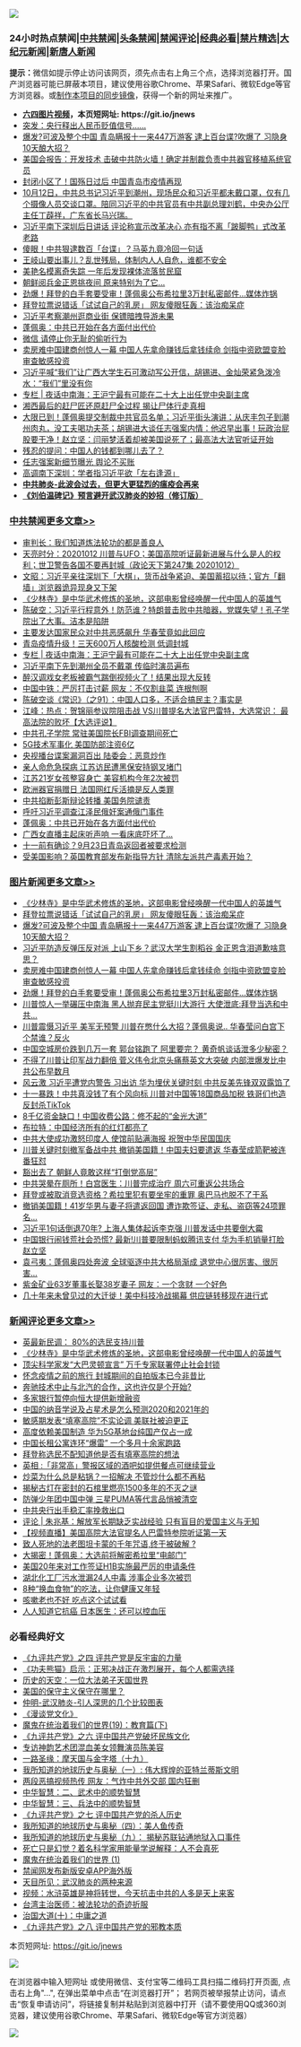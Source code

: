 ![](https://raw.githubusercontent.com/fqnews/bnews/master/64photo/fqnews-qr.jpg)

<div id="tt">
<h3>24小时热点禁闻|<a href="#%E4%B8%AD%E5%85%B1%E7%A6%81%E9%97%BB%E6%9B%B4%E5%A4%9A%E6%96%87%E7%AB%A0">中共禁闻</a>|<a href="#%E5%9B%BE%E7%89%87%E6%96%B0%E9%97%BB%E6%9B%B4%E5%A4%9A%E6%96%87%E7%AB%A0">头条禁闻</a>|<a href="#%E6%96%B0%E9%97%BB%E8%AF%84%E8%AE%BA%E6%9B%B4%E5%A4%9A%E6%96%87%E7%AB%A0">禁闻评论|<a href="#%E5%BF%85%E7%9C%8B%E7%BB%8F%E5%85%B8%E5%A5%BD%E6%96%87">经典必看|<a href="/video.md#%E7%A6%81%E7%89%87%E7%B2%BE%E9%80%89">禁片精选</a>|<a href="https://github.com/fqnews/djy/blob/master/gb/nf1351518.md#1">大纪元新闻</a>|<a href="https://github.com/fqnews/ntdtv/blob/master/gb/prog204.md#1">新唐人新闻</a></h3>
<div><b>提示：</b>微信如提示停止访问该网页，须先点击右上角三个点，选择浏览器打开。国产浏览器可能已屏蔽本项目，建议使用谷歌Chrome、苹果Safari、微软Edge等官方浏览器。或<a href="https://github.com/fqnews/bnews/blob/master/%E5%88%B6%E4%BD%9Cgit%E7%A6%81%E9%97%BB%E9%95%9C%E5%83%8F.md">制作本项目的同步镜像</a>，获得一个新的网址来推广。</div>
<ul>
<li><b><a href="http://d1.bdrive.tk/64.mp4" target="_blank">六四图片视频</a>，本页短网址: https://git.io/jnews</b></li>
<li><a href="/finance/20201012/1412404.md">突发：央行释出人民币贬值信号……</a></li>
<li><a href="/topimagenews/20201012/1412597.md">爆发?可波及整个中国 青岛瞒报十一来447万游客 逮上百台谍?吹爆了 习隐身10天酿大招？</a></li>
<li><a href="/cbnews/20201012/1412297.md">美国会报告：开发技术 击破中共防火墙！确定并制裁负责中共器官移植系统官员</a></li>
<li><a href="/cbnews/20201012/1412248.md">封闭小区了！国殇日过后 中国青岛市疫情再现</a></li>
<li><a href="/bannedvideo/20201012/1412551.md">10月12日，中共总书记习近平到潮州，现场民众和习近平都未戴口罩，仅有几个摄像人员交谈口罩。陪同习近平的中共官员有中共副总理刘鹤，中央办公厅主任丁薜祥，广东省长马兴瑞。</a></li>
<li><a href="/cnnews/hknews/20201012/1412400.md">习近平南下深圳后日讲话 评论称宣示改革决心 亦有指不离「跛脚鸭」式改革老路</a></li>
<li><a href="/cnnews/hknews/20201012/1412381.md">傻眼！中共狠逮数百「台谍」？马英九竟冷回一句话</a></li>
<li><a href="/bannedvideo/20201012/1412317.md">王岐山要出事儿？乱世残局，体制内人人自危，谁都不安全</a></li>
<li><a href="/lifebaike/20201012/1412469.md">美艳名模离奇失踪 一年后发现裸体流落贫民窟</a></li>
<li><a href="/worldnews/20201012/1412451.md">朝鲜阅兵金正恩挑夜间 原来特别为了它…</a></li>
<li><a href="/topimagenews/20201012/1412355.md">劲爆！拜登的白手套要受审！蓬佩奥公布希拉里3万封私密邮件…媒体炸锅</a></li>
<li><a href="/topimagenews/20201013/1412639.md">拜登拉票说错话「试试自己的乳房」 网友傻眼狂轰：该治痴呆症</a></li>
<li><a href="/cnnews/20201013/1412685.md">习近平考察潮州逛商业街 保镖暗拽导游未果</a></li>
<li><a href="/cbnews/20201012/1412390.md">蓬佩奥：中共已开始在各方面付出代价</a></li>
<li><a href="/comments/20201012/1412232.md">微信 请停止你无耻的偷听行为</a></li>
<li><a href="/topimagenews/20201012/1412531.md">卖房难中国建商创惊人一幕 中国人先拿命赚钱后拿钱续命 剑指中资欧盟变脸审查敏感投资</a></li>
<li><a href="/bannedvideo/20201012/1412225.md">习近平喊“我们”让广西大学生石可激动写公开信，胡锡进、金灿荣紧急泼冷水：“我们”里没有你</a></li>
<li><a href="/cbnews/20201013/1412708.md">专栏 | 夜话中南海：王沪宁最有可能在二十大上出任党中央副主席</a></li>
<li><a href="/baitai/20201012/1412346.md">湘西最后的赶尸匠还原赶尸全过程 揭让尸体行走真相</a></li>
<li><a href="/bannedvideo/20201012/1412586.md">大限已到！蓬佩奥提交制裁中共官员名单；习近平街头演讲：从庆丰包子到潮州肉丸，没工夫喝功夫茶；胡锡进大谈任志强案内情：他迟早出事！玩政治屁股要干净！赵立坚：闫丽梦活着却被美国说死了；最高法大法官听证开始</a></li>
<li><a href="/comments/20201012/1412254.md">残忍的提问：中国人的钱都到哪儿去了？</a></li>
<li><a href="/headline/20201013/1412657.md">任志强案新细节曝光 舆论不买账</a></li>
<li><a href="/headline/20201012/1412448.md">高调南下深圳：学者指习近平欲「左右逢源」</a></li>
<li><b><a href="/comments/20200211/1275071.md" target="_blank">中共肺炎-此波会过去，但更大更猛烈的瘟疫会再来</a></b></li>
<li><b><a href="/comments/20200207/1272816.md" target="_blank">《刘伯温碑记》预言避开武汉肺炎的妙招（修订版）</a></b></li>
</ul>
</div>

<div class="catlist">
<h3><a href="/cbnews/" target="_blank">中共禁闻</a><span><a href="/cbnews/" target="_blank" rel="nofollow">更多文章>></a></span></h3>
<ul>
<li><a href="/cbnews/20201013/1412834.md" target="_blank">审判长：我们知道炼法轮功的都是善良人</a></li>
<li><a href="/cbnews/20201013/1412833.md" target="_blank">天亮时分：20201012 川普与UFO；美国高院听证最新进展与什么是人的权利；世卫警告各国不要再封城（政论天下第247集 20201012）</a></li>
<li><a href="/cbnews/20201013/1412806.md" target="_blank">文昭：习近平亲往深圳下「大棋」，货币战争紧迫、美国蓄招以待；官方「翻墙」浏览器诡异现身又下架</a></li>
<li><a href="/comments/20201013/1412612.md" target="_blank">《少林寺》是中华武术修炼的圣地，这部电影曾经唤醒一代中国人的英雄气</a></li>
<li><a href="/cbnews/20201013/1412754.md" target="_blank">陈破空：习近平行程意外！防范谁？特朗普击败中共暗器，党媒失望！孔子学院出了大事。洁本是陷阱</a></li>
<li><a href="/cbnews/20201013/1412745.md" target="_blank">主要发达国家民众对中共恶感飙升 华春莹竟如此回应</a></li>
<li><a href="/cbnews/20201013/1412728.md" target="_blank">青岛疫情升级！三天600万人核酸检测 低调封城</a></li>
<li><a href="/cbnews/20201013/1412708.md" target="_blank">专栏 | 夜话中南海：王沪宁最有可能在二十大上出任党中央副主席</a></li>
<li><a href="/cbnews/20201013/1412684.md" target="_blank">习近平南下先到潮州全员不戴罩 传临时演员遍布</a></li>
<li><a href="/cbnews/20201013/1412683.md" target="_blank">醉汉调戏女老板被霸气踹倒视频火了！结果出现大反转</a></li>
<li><a href="/cbnews/20201013/1412682.md" target="_blank">中国中铁：严厉打击讨薪 网友：不仅割韭菜 连根刨啊</a></li>
<li><a href="/cbnews/20201013/1412675.md" target="_blank">陈破空谈《常识》（之91）：中国人口多，不适合搞民主？事实是</a></li>
<li><a href="/cbnews/20201012/1412613.md" target="_blank">江峰：热点：贺锦丽参议院阻击战 VS川普提名大法官巴雷特，大选常识： 最高法院的败坏【大选评说】</a></li>
<li><a href="/cbnews/20201012/1412549.md" target="_blank">中共孔子学院 常驻美国院长FBI调查期间死亡</a></li>
<li><a href="/cbnews/20201012/1412505.md" target="_blank">5G技术军事化 美国防部注资6亿</a></li>
<li><a href="/cbnews/20201012/1412464.md" target="_blank">央视播台谍案漏洞百出 陆委会：恶意炒作</a></li>
<li><a href="/cbnews/20201012/1412463.md" target="_blank">亲人命危急探病 江苏访民遭黑保安持钢叉堵门</a></li>
<li><a href="/cbnews/20201012/1412462.md" target="_blank">江苏21岁女孩整容身亡 美容机构今年2次被罚</a></li>
<li><a href="/cbnews/20201012/1412418.md" target="_blank">欧洲器官捐赠日 法国网红斥活摘是反人类罪</a></li>
<li><a href="/cbnews/20201012/1412446.md" target="_blank">中共掐断彭斯辩论转播 美国务院谴责</a></li>
<li><a href="/cbnews/20201012/1412376.md" target="_blank">呼吁习近平调查江泽民俄奸案通俄门事件</a></li>
<li><a href="/cbnews/20201012/1412390.md" target="_blank">蓬佩奥：中共已开始在各方面付出代价</a></li>
<li><a href="/cbnews/20201012/1412389.md" target="_blank">广西女直播主起床听声响 一看床底吓坏了…</a></li>
<li><a href="/cbnews/20201012/1412366.md" target="_blank">十一前有确诊？9月23日青岛返回者被要求检测</a></li>
<li><a href="/cbnews/20201012/1412331.md" target="_blank">受美国影响？英国教育部发布新指导方针 清除左派共产毒素开始？</a></li>

</ul>
</div>
<div class="catlist">
<h3><a href="/topimagenews/" target="_blank">图片新闻</a><span><a href="/topimagenews/" target="_blank" rel="nofollow">更多文章>></a></span></h3>
<ul>
<li><a href="/comments/20201013/1412612.md" target="_blank">《少林寺》是中华武术修炼的圣地，这部电影曾经唤醒一代中国人的英雄气</a></li>
<li><a href="/topimagenews/20201013/1412639.md" target="_blank">拜登拉票说错话「试试自己的乳房」 网友傻眼狂轰：该治痴呆症</a></li>
<li><a href="/topimagenews/20201012/1412597.md" target="_blank">爆发?可波及整个中国 青岛瞒报十一来447万游客 逮上百台谍?吹爆了 习隐身10天酿大招？</a></li>
<li><a href="/topimagenews/20201012/1412563.md" target="_blank">习近平防造反弹压反对派 上山下乡？武汉大学生割稻谷 金正恩含泪道歉啥意思？</a></li>
<li><a href="/topimagenews/20201012/1412531.md" target="_blank">卖房难中国建商创惊人一幕 中国人先拿命赚钱后拿钱续命 剑指中资欧盟变脸审查敏感投资</a></li>
<li><a href="/topimagenews/20201012/1412355.md" target="_blank">劲爆！拜登的白手套要受审！蓬佩奥公布希拉里3万封私密邮件…媒体炸锅</a></li>
<li><a href="/topimagenews/20201012/1412097.md" target="_blank">川普惊人一举碾压中南海 黑人抛弃民主党挺川大游行 大使泄底:拜登当选和中共&#8230;</a></li>
<li><a href="/topimagenews/20201012/1412078.md" target="_blank">川普震慑习近平 美军无预警 川普在憋什么大招？蓬佩奥说.. 华春莹问白宫下个禁谁？反火</a></li>
<li><a href="/topimagenews/20201011/1412001.md" target="_blank">中国空城房价跌到几万一套 郭台铭跑了 阿里要完？ 黄奇帆谈话泄多少秘密？</a></li>
<li><a href="/topimagenews/20201010/1411589.md" target="_blank">不得了川普让印军战力翻倍 菅义伟令北京头痛蔡英文大突破 内部泄爆发比中共公布早数月</a></li>
<li><a href="/topimagenews/20201010/1411550.md" target="_blank">风云激 习近平遭党内警告 习出访 华为埋伏关键时刻 中共反美先锋双双露馅了</a></li>
<li><a href="/topimagenews/20201010/1411497.md" target="_blank">十一暴跌！中共真没钱了有个风向标 川普对中国等18国商品加税 铁哥们也造反封杀TikTok</a></li>
<li><a href="/topimagenews/20201010/1411354.md" target="_blank">8千亿资金缺口！中国收费公路：修不起的“金光大道”</a></li>
<li><a href="/topimagenews/20201010/1411327.md" target="_blank">布拉特：中国经济所有的红灯都亮了</a></li>
<li><a href="/topimagenews/20201010/1411300.md" target="_blank">中共大使成功激怒印度人 使馆前贴满海报 祝贺中华民国国庆</a></li>
<li><a href="/topimagenews/20201009/1411001.md" target="_blank">川普关键时刻撤军备战中共 撤销美国籍！中国夫妇要遣返 华春莹成箭靶被连番狂怼</a></li>
<li><a href="/topimagenews/20201009/1410987.md" target="_blank">豁出去了 朝鲜人竟敢这样“打倒党高层”</a></li>
<li><a href="/topimagenews/20201009/1410710.md" target="_blank">中共哭晕在厕所！白宫医生：川普完成治疗 周六可重返公共场合</a></li>
<li><a href="/topimagenews/20201009/1410615.md" target="_blank">拜登或被取消竞选资格？希拉里犯有要坐牢的重罪 奥巴马也脱不了干系</a></li>
<li><a href="/topimagenews/20201009/1410614.md" target="_blank">撤销美国籍！41岁华男与妻子将遣返回国 遭诈欺签证、走私、盗窃等24项罪名…</a></li>
<li><a href="/topimagenews/20201008/1410330.md" target="_blank">习近平1句话倒退70年? 上海人集体起诉李克强 川普发话中共要倒大霉</a></li>
<li><a href="/topimagenews/20201008/1410321.md" target="_blank">中国银行闹钱荒社会恐慌? 最新!川普要限制蚂蚁腾讯支付 华为手机销量打脸赵立坚</a></li>
<li><a href="/topimagenews/20201008/1410189.md" target="_blank">袁弓夷：蓬佩奥四处奔波 全球驱逐中共大格局渐成 退党中心很厉害、很厉害&#8230;</a></li>
<li><a href="/topimagenews/20201008/1410146.md" target="_blank">紫金矿业63岁董事长娶38岁妻子 网友：一个贪财 一个好色</a></li>
<li><a href="/topimagenews/20201008/1410145.md" target="_blank">几十年来未曾见过的大迁徙！美中科技冷战揭幕 供应链转移现在进行式</a></li>

</ul>
</div>
<div class="catlist">
<h3><a href="/comments/" target="_blank">新闻评论</a><span><a href="/comments/" target="_blank" rel="nofollow">更多文章>></a></span></h3>
<ul>
<li><a href="/comments/20201013/1412827.md" target="_blank">英最新民调： 80%的选民支持川普</a></li>
<li><a href="/comments/20201013/1412612.md" target="_blank">《少林寺》是中华武术修炼的圣地，这部电影曾经唤醒一代中国人的英雄气</a></li>
<li><a href="/comments/20201013/1412795.md" target="_blank">顶尖科学家发“大巴灵顿宣言” 万千专家联署停止社会封锁</a></li>
<li><a href="/comments/20201013/1412789.md" target="_blank">怀念疫情之前的旅行 封城期间的自拍版本已今非昔比</a></li>
<li><a href="/comments/20201013/1412788.md" target="_blank">奔驰技术中止与北汽的合作，这也许仅是个开始?</a></li>
<li><a href="/comments/20201013/1412733.md" target="_blank">多家银行暂停向恒大提供新增融资</a></li>
<li><a href="/comments/20201013/1412732.md" target="_blank">中国的纳音学说及占星术是怎么预测2020和2021年的</a></li>
<li><a href="/comments/20201013/1412722.md" target="_blank">敏感期发表“填塞高院”不实论调 美联社被迫更正</a></li>
<li><a href="/comments/20201013/1412721.md" target="_blank">高度依赖美国制造 华为5G基地台纯国产仅占一成</a></li>
<li><a href="/comments/20201013/1412709.md" target="_blank">中国长租公寓连环“爆雷” 一个多月十余家跑路</a></li>
<li><a href="/comments/20201013/1412691.md" target="_blank">拜登称选民不配知道他是否有填塞高院的想法</a></li>
<li><a href="/comments/20201013/1412681.md" target="_blank">英相 :「非常高」警报区域的酒吧如提供餐点可继续营业</a></li>
<li><a href="/comments/20201013/1412673.md" target="_blank">炒菜为什么总是粘锅？一招解决 不管炒什么都不再粘</a></li>
<li><a href="/comments/20201013/1412663.md" target="_blank">揭秘古灯在密封的石棺里燃亮1500多年的不灭之谜</a></li>
<li><a href="/comments/20201013/1412662.md" target="_blank">防弹少年团中国中弹 三星PUMA等代言品悄被清空</a></li>
<li><a href="/comments/20201012/1412621.md" target="_blank">中共央行出手稳汇率挽救出口</a></li>
<li><a href="/comments/20201012/1412617.md" target="_blank">评论 | 朱兆基：解放军长期缺乏实战经验 只有盲目的爱国主义与无知</a></li>
<li><a href="/comments/20201012/1412604.md" target="_blank">【视频直播】美国高院大法官提名人巴雷特参院听证第一天</a></li>
<li><a href="/comments/20201012/1412603.md" target="_blank">致人死地的法老图坦卡蒙的千年咒语,终于被破解 ?</a></li>
<li><a href="/comments/20201012/1412572.md" target="_blank">大揭密！蓬佩奥：大选前将解密希拉里“电邮门”</a></li>
<li><a href="/comments/20201012/1412557.md" target="_blank">美国20年来对工作签证H1B实施最严厉的申请条件</a></li>
<li><a href="/comments/20201012/1412539.md" target="_blank">湖北化工厂污水泄漏24人中毒 涉事企业多次被罚</a></li>
<li><a href="/comments/20201012/1412538.md" target="_blank">8种“换血食物”的吃法，让你健康又年轻</a></li>
<li><a href="/comments/20201012/1412537.md" target="_blank">咳嗽老也不好 吃点这个试试看</a></li>
<li><a href="/comments/20201012/1412536.md" target="_blank">人人知道它抗癌 日本医生：还可以控血压</a></li>

</ul>
</div>

<div class="catlist">
<h3>必看经典好文</h3>
<ul>
<li><a href="/bookonline/20131116/201053.md" target="_blank">《九评共产党》之四 评共产党是反宇宙的力量</a></li>
<li><a href="/comments/20200308/1290182.md" target="_blank">《功夫熊猫》启示：正邪决战正在激烈展开，每个人都需选择</a></li>
<li><a href="/tculture/20121025/73067.md" target="_blank">历史的天空：一位大法弟子天国世界</a></li>
<li><a href="/lifebaike/20200520/1331379.md" target="_blank">美国的保守主义保守在哪里？</a></li>
<li><a href="/comments/20200620/1347687.md" target="_blank">仲明-武汉肺炎-引人深思的几个比较图表</a></li>
<li><a href="/comments/20200521/783167.md" target="_blank">《漫谈党文化》</a></li>
<li><a href="/comments/20180716/972458.md" target="_blank">魔鬼在统治着我们的世界(19)：教育篇(下)</a></li>
<li><a href="/bookonline/20131116/201050.md" target="_blank">《九评共产党》之六 评中国共产党破坏民族文化</a></li>
<li><a href="/topimagenews/20180404/923380.md" target="_blank">专访神韵艺术团混血美女领舞演员陈美容</a></li>
<li><a href="/topimagenews/20180327/919935.md" target="_blank">一路圣缘：摩天国与金字塔（十九）</a></li>
<li><a href="/tculture/xiulian/20170611/772817.md" target="_blank">我所知道的地球历史与奥秘（一）: 伟大辉煌的亚特兰蒂斯文明</a></li>
<li><a href="/cbnews/20200703/1355059.md" target="_blank">两段恶搞视频热传 网友：气炸中共外交部 国内狂删</a></li>
<li><a href="/comments/20200605/783249.md" target="_blank">中华智慧：二、武术中的顺势智慧</a></li>
<li><a href="/comments/20200605/783248.md" target="_blank">中华智慧：三、兵法中的顺势智慧</a></li>
<li><a href="/bookonline/20131116/201048.md" target="_blank">《九评共产党》之七 评中国共产党的杀人历史</a></li>
<li><a href="/tculture/xiulian/20170729/799172.md" target="_blank">我所知道的地球历史与奥秘（四）：美人鱼传奇</a></li>
<li><a href="/topimagenews/20180325/919134.md" target="_blank">我所知道的地球历史与奥秘（九）： 揭秘苏联钻通地狱入口事件</a></li>
<li><a href="/comments/20200704/1355375.md" target="_blank">死亡只是幻觉？着名科学家用能量学说解释：人不会真死</a></li>
<li><a href="/topimagenews/20180519/944624.md" target="_blank">魔鬼在统治着我们的世界 (1)</a></li>
<li><a href="/comments/20200627/783266.md" target="_blank">禁闻网发布新版安卓APP海外版</a></li>
<li><a href="/comments/20200816/1381123.md" target="_blank">天目所见：武汉肺炎的两种来源</a></li>
<li><a href="/comments/20200623/1273653.md" target="_blank">视频：水浒英雄是神将转世，今天抗击中共的人多是天上来客</a></li>
<li><a href="/comments/20200801/1373219.md" target="_blank">台湾主治医师：被法轮功的奇迹折服</a></li>
<li><a href="/cbnews/20180316/915423.md" target="_blank">治国大道(十)：中庸之道</a></li>
<li><a href="/bookonline/20131116/201047.md" target="_blank">《九评共产党》之八 评中国共产党的邪教本质</a></li>

</ul>
</div>

本页短网址: https://git.io/jnews

![](https://raw.githubusercontent.com/fqnews/bnews/master/64photo/fqnews-qr.jpg)

在浏览器中输入短网址 或使用微信、支付宝等二维码工具扫描二维码打开页面, 点击右上角"...", 在弹出菜单中点击“在浏览器打开”； 若网页被举报禁止访问，请点击“恢复申请访问”，将链接复制并粘贴到浏览器中打开（请不要使用QQ或360浏览器，建议使用谷歌Chrome、苹果Safari、微软Edge等官方浏览器）

![](https://raw.githubusercontent.com/fqnews/bnews/master/64photo/wx.jpg)